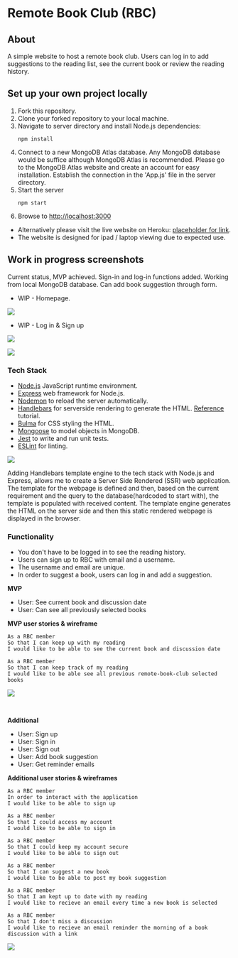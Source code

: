 # Remote Book Club (RBC)

## About

A simple website to host a remote book club. Users can log in to add suggestions to the reading list, see the current book or review the reading history. 

## Set up your own project locally

1. Fork this repository.
2. Clone your forked repository to your local machine.
3. Navigate to server directory and install Node.js dependencies:
   ```
   npm install
   ```
4. Connect to a new MongoDB Atlas database. Any MongoDB database would be suffice although MongoDB Atlas is recommended. Please go to the MongoDB Atlas website and create an account for easy installation.
Establish the connection in the 'App.js' file in the server directory.  
5. Start the server
   ```
   npm start
   ```
6. Browse to [http://localhost:3000](http://localhost:3000)

* Alternatively please visit the live website on Heroku: [placeholder for link](https://github.com/mmguinness/remote-book-club).
* The website is designed for ipad / laptop viewing due to expected use.

## Work in progress screenshots

Current status, MVP achieved. Sign-in and log-in functions added. Working from local MongoDB database. Can add book suggestion through form.

- WIP - Homepage.

![](./images/Work-in-progress-220526-Home.png)

- WIP - Log in & Sign up

![](./images/Work-in-progress-220526-signup.png)

![](./images/Work-in-progress-220526-history.png)


### Tech Stack

- [Node.js](https://nodejs.org/en/docs/guides/getting-started-guide/) JavaScript runtime environment.
- [Express](https://expressjs.com/) web framework for Node.js.
- [Nodemon](https://nodemon.io/) to reload the server automatically.
- [Handlebars](https://handlebarsjs.com/) for serverside rendering to generate the HTML. [Reference](https://stackabuse.com/guide-to-handlebars-templating-engine-for-node/) tutorial.
- [Bulma](https://bulma.io/documentation) for CSS styling the HTML.
- [Mongoose](https://mongoosejs.com) to model objects in MongoDB.
- [Jest](https://jestjs.io/) to write and run unit tests.
- [ESLint](https://eslint.org) for linting.

![](./images/Diagram_01.png)

Adding Handlebars template engine to the tech stack with Node.js and Express, allows me to create a Server Side Rendered (SSR) web application. The template for the webpage is defined and then, based on the current requirement and the query to the database(hardcoded to start with), the template is populated with received content. The template engine generates the HTML on the server side and then this static rendered webpage is displayed in the browser.

### Functionality

- You don't have to be logged in to see the reading history.
- Users can sign up to RBC with email and a username.
- The username and email are unique.
- In order to suggest a book, users can log in and add a suggestion.

**MVP**

- User: See current book and discussion date
- User: Can see all previously selected books

**MVP user stories & wireframe**

```
As a RBC member
So that I can keep up with my reading
I would like to be able to see the current book and discussion date

As a RBC member
So that I can keep track of my reading
I would like to be able see all previous remote-book-club selected books
```

![](./images/wireframeMVP.png)

<br>

**Additional**<br>

- User: Sign up
- User: Sign in
- User: Sign out
- User: Add book suggestion
- User: Get reminder emails

**Additional user stories & wireframes**

```
As a RBC member
In order to interact with the application
I would like to be able to sign up

As a RBC member
So that I could access my account
I would like to be able to sign in

As a RBC member
So that I could keep my account secure
I would like to be able to sign out

As a RBC member
So that I can suggest a new book
I would like to be able to post my book suggestion

As a RBC member
So that I am kept up to date with my reading
I would like to recieve an email every time a new book is selected

As a RBC member
So that I don't miss a discussion
I would like to recieve an email reminder the morning of a book discussion with a link
```

![](./images/wireframeAdditional.png)
